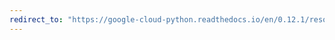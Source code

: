 ```yaml
---
redirect_to: "https://google-cloud-python.readthedocs.io/en/0.12.1/resource-manager-api.html"
---
```

